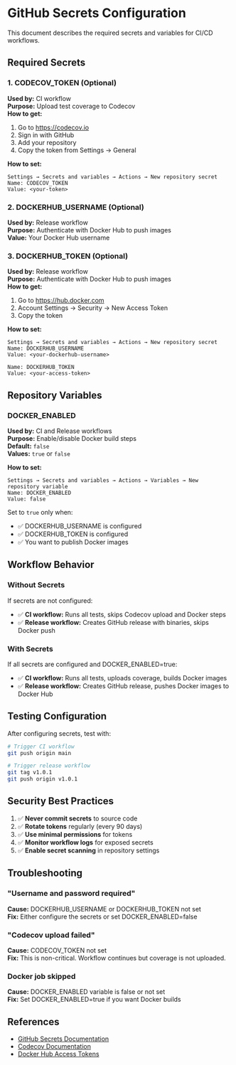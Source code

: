 # GitHub Secrets Configuration

This document describes the required secrets and variables for CI/CD workflows.

## Required Secrets

### 1. CODECOV_TOKEN (Optional)
**Used by:** CI workflow  
**Purpose:** Upload test coverage to Codecov  
**How to get:**
1. Go to https://codecov.io
2. Sign in with GitHub
3. Add your repository
4. Copy the token from Settings → General

**How to set:**
```
Settings → Secrets and variables → Actions → New repository secret
Name: CODECOV_TOKEN
Value: <your-token>
```

### 2. DOCKERHUB_USERNAME (Optional)
**Used by:** Release workflow  
**Purpose:** Authenticate with Docker Hub to push images  
**Value:** Your Docker Hub username

### 3. DOCKERHUB_TOKEN (Optional)
**Used by:** Release workflow  
**Purpose:** Authenticate with Docker Hub to push images  
**How to get:**
1. Go to https://hub.docker.com
2. Account Settings → Security → New Access Token
3. Copy the token

**How to set:**
```
Settings → Secrets and variables → Actions → New repository secret
Name: DOCKERHUB_USERNAME
Value: <your-dockerhub-username>

Name: DOCKERHUB_TOKEN
Value: <your-access-token>
```

## Repository Variables

### DOCKER_ENABLED
**Used by:** CI and Release workflows  
**Purpose:** Enable/disable Docker build steps  
**Default:** `false`  
**Values:** `true` or `false`

**How to set:**
```
Settings → Secrets and variables → Actions → Variables → New repository variable
Name: DOCKER_ENABLED
Value: false
```

Set to `true` only when:
- ✅ DOCKERHUB_USERNAME is configured
- ✅ DOCKERHUB_TOKEN is configured
- ✅ You want to publish Docker images

## Workflow Behavior

### Without Secrets
If secrets are not configured:
- ✅ **CI workflow:** Runs all tests, skips Codecov upload and Docker steps
- ✅ **Release workflow:** Creates GitHub release with binaries, skips Docker push

### With Secrets
If all secrets are configured and DOCKER_ENABLED=true:
- ✅ **CI workflow:** Runs all tests, uploads coverage, builds Docker images
- ✅ **Release workflow:** Creates GitHub release, pushes Docker images to Docker Hub

## Testing Configuration

After configuring secrets, test with:

```bash
# Trigger CI workflow
git push origin main

# Trigger release workflow
git tag v1.0.1
git push origin v1.0.1
```

## Security Best Practices

1. ✅ **Never commit secrets** to source code
2. ✅ **Rotate tokens** regularly (every 90 days)
3. ✅ **Use minimal permissions** for tokens
4. ✅ **Monitor workflow logs** for exposed secrets
5. ✅ **Enable secret scanning** in repository settings

## Troubleshooting

### "Username and password required"
**Cause:** DOCKERHUB_USERNAME or DOCKERHUB_TOKEN not set  
**Fix:** Either configure the secrets or set DOCKER_ENABLED=false

### "Codecov upload failed"
**Cause:** CODECOV_TOKEN not set  
**Fix:** This is non-critical. Workflow continues but coverage is not uploaded.

### Docker job skipped
**Cause:** DOCKER_ENABLED variable is false or not set  
**Fix:** Set DOCKER_ENABLED=true if you want Docker builds

## References

- [GitHub Secrets Documentation](https://docs.github.com/en/actions/security-guides/encrypted-secrets)
- [Codecov Documentation](https://docs.codecov.com/docs)
- [Docker Hub Access Tokens](https://docs.docker.com/docker-hub/access-tokens/)
